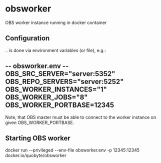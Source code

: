 # obsworker
OBS worker instance running in docker container

## Configuration 
.. is done via environment variables (or file), e.g.:

-- obsworker.env --
OBS_SRC_SERVER="server:5352"
OBS_REPO_SERVERS="server:5252"
OBS_WORKER_INSTANCES="1"
OBS_WORKER_JOBS="8"
OBS_WORKER_PORTBASE=12345
------------------

Note, that OBS master must be able to connect to the worker instance on given
OBS_WORKER_PORTBASE.

## Starting OBS worker
docker run --privileged --env-file obsworker.env -p 12345:12345 \
  docker.io/quobyte/obsworker
